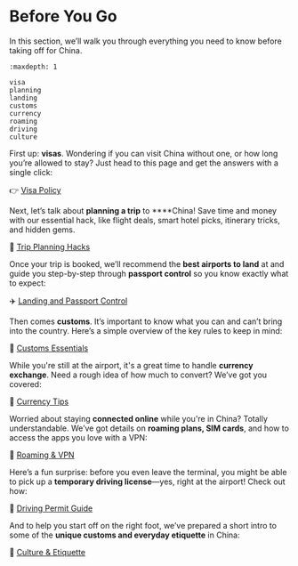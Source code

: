 # Before You Go

In this section, we’ll walk you through everything you need to know before taking off for China.

```{toctree}
:maxdepth: 1

visa
planning
landing
customs
currency
roaming
driving
culture
```

First up: **visas**. Wondering if you can visit China without one, or how long you’re allowed to stay? Just head to this page and get the answers with a single click:

👉 [Visa Policy](visa)

Next, let’s talk about **planning a trip** to ****China! Save time and money with our essential hack, like flight deals, smart hotel picks, itinerary tricks, and hidden gems.

🧩 [Trip Planning Hacks](planning)

Once your trip is booked, we’ll recommend the **best airports to land** at and guide you step-by-step through **passport control** so you know exactly what to expect:

✈️ [Landing and Passport Control](landing)

Then comes **customs**. It’s important to know what you can and can’t bring into the country. Here’s a simple overview of the key rules to keep in mind:

🧳 [Customs Essentials](customs)

While you're still at the airport, it's a great time to handle **currency exchange**. Need a rough idea of how much to convert? We’ve got you covered:

💱 [Currency Tips](currency)

Worried about staying **connected online** while you're in China? Totally understandable. We’ve got details on **roaming plans, SIM cards**, and how to access the apps you love with a VPN:

📶 [Roaming & VPN](roaming)

Here’s a fun surprise: before you even leave the terminal, you might be able to pick up a **temporary driving license**—yes, right at the airport! Check out how:

🚗 [Driving Permit Guide](driving)

And to help you start off on the right foot, we’ve prepared a short intro to some of the **unique customs and everyday etiquette** in China:

🧭 [Culture & Etiquette](culture)
